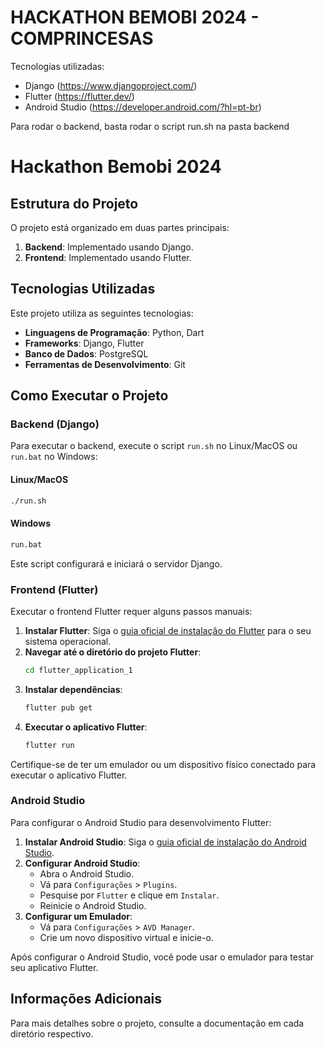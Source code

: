 # HACKATHON BEMOBI 2024 - COMPRINCESAS

Tecnologias utilizadas:
- Django (https://www.djangoproject.com/)
- Flutter (https://flutter.dev/)
- Android Studio (https://developer.android.com/?hl=pt-br)

Para rodar o backend, basta rodar o script run.sh na pasta backend



# Hackathon Bemobi 2024

## Estrutura do Projeto

O projeto está organizado em duas partes principais:
1. **Backend**: Implementado usando Django.
2. **Frontend**: Implementado usando Flutter.

## Tecnologias Utilizadas

Este projeto utiliza as seguintes tecnologias:

- **Linguagens de Programação**: Python, Dart
- **Frameworks**: Django, Flutter
- **Banco de Dados**: PostgreSQL
- **Ferramentas de Desenvolvimento**: Git

## Como Executar o Projeto

### Backend (Django)

Para executar o backend, execute o script `run.sh` no Linux/MacOS ou `run.bat` no Windows:

#### Linux/MacOS
```bash
./run.sh
```

#### Windows
```bash
run.bat
```

Este script configurará e iniciará o servidor Django.

### Frontend (Flutter)

Executar o frontend Flutter requer alguns passos manuais:

1. **Instalar Flutter**: Siga o [guia oficial de instalação do Flutter](https://flutter.dev/docs/get-started/install) para o seu sistema operacional.
2. **Navegar até o diretório do projeto Flutter**:
    ```bash
    cd flutter_application_1
    ```
3. **Instalar dependências**:
    ```bash
    flutter pub get
    ```
4. **Executar o aplicativo Flutter**:
    ```bash
    flutter run

Certifique-se de ter um emulador ou um dispositivo físico conectado para executar o aplicativo Flutter.

### Android Studio

Para configurar o Android Studio para desenvolvimento Flutter:

1. **Instalar Android Studio**: Siga o [guia oficial de instalação do Android Studio](https://developer.android.com/studio).
2. **Configurar Android Studio**:
    - Abra o Android Studio.
    - Vá para `Configurações` > `Plugins`.
    - Pesquise por `Flutter` e clique em `Instalar`.
    - Reinicie o Android Studio.
3. **Configurar um Emulador**:
    - Vá para `Configurações` > `AVD Manager`.
    - Crie um novo dispositivo virtual e inicie-o.

Após configurar o Android Studio, você pode usar o emulador para testar seu aplicativo Flutter.



## Informações Adicionais

Para mais detalhes sobre o projeto, consulte a documentação em cada diretório respectivo.

